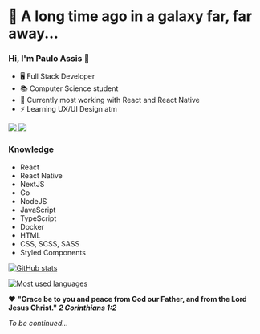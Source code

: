 # 👾 A long time ago in a galaxy far, far away...

### Hi, I'm Paulo Assis 👋

  - 🖥️ Full Stack Developer
  - 📚 Computer Science student
  - 🌱 Currently most working with React and React Native
  - ⚡ Learning UX/UI Design atm

<div> 
  <a href = "mailto:fhlpassis@gmail.com" target="_blank">
    <img src="https://img.shields.io/badge/Gmail-D14836?style=for-the-badge&logo=gmail&logoColor=white">
  </a>
  <a href="https://www.linkedin.com/in/thepauloassis" target="_blank">
    <img src="https://img.shields.io/badge/-LinkedIn-%230077B5?style=for-the-badge&logo=linkedin&logoColor=white" target="_blank">
  </a>
</div>

### Knowledge

   - React
   - React Native
   - NextJS
   - Go
   - NodeJS
   - JavaScript
   - TypeScript
   - Docker
   - HTML
   - CSS, SCSS, SASS
   - Styled Components

[![GitHub stats](https://github-readme-stats.vercel.app/api?username=fhlpassis&count_private=true&show_icons=trueinclude_all_commits=false&theme=dark)](https://github.com/fhlpassis/github-readme-stats)

[![Most used languages](https://github-readme-stats.vercel.app/api/top-langs/?username=fhlpassis&&langs_count=10&layout=compact&theme=dark)](https://github.com/fhlpassis/github-readme-stats)

❤️ **"Grace be to you and peace from God our Father, and from the Lord Jesus Christ." *2 Corinthians 1:2***

*To be continued...*
